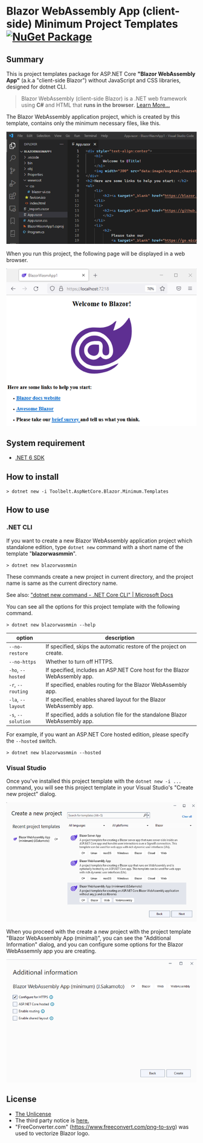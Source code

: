 # Blazor WebAssembly App (client-side) Minimum Project Templates [![NuGet Package](https://img.shields.io/nuget/v/Toolbelt.AspNetCore.Blazor.Minimum.Templates.svg)](https://www.nuget.org/packages/Toolbelt.AspNetCore.Blazor.Minimum.Templates/)

## Summary

This is project templates package for ASP.NET Core **"Blazor WebAssembly App"** (a.k.a "client-side Blazor") without JavaScript and CSS libraries, designed for dotnet CLI.

> Blazor WebAssembly (client-side Blazor) is a .NET web framework using **C#** and HTML that **runs in the browser**. [Learn More...](https://blazor.net/)

The Blazor WebAssembly application project, which is created by this template, contains only the minimum necessary files, like this.

![fig.1](https://raw.githubusercontent.com/jsakamoto/BlazorMinimumTemplates/master/.assets/rev.2/fig-001.png)

When you run this project, the following page will be displayed in a web browser.

![fig.2](https://raw.githubusercontent.com/jsakamoto/BlazorMinimumTemplates/master/.assets/rev.2/fig-002.png)

## System requirement

- [.NET 6 SDK](https://dotnet.microsoft.com/download/dotnet/6.0)

## How to install

```shell
> dotnet new -i Toolbelt.AspNetCore.Blazor.Minimum.Templates
```

## How to use

### .NET CLI

If you want to create a new Blazor WebAssembly application project which standalone edition, type `dotnet new` command with a short name of the template "**blazorwasmmin**".

```shell
> dotnet new blazorwasmmin
```

These commands create a new project in current directory, and the project name is same as the current directory name.

See also: ["dotnet new command - .NET Core CLI" | Microsoft Docs](https://docs.microsoft.com/dotnet/core/tools/dotnet-new)

You can see all the options for this project template with the following command.

```shell
> dotnet new blazorwasmmin --help
```

option | description
-------|-----------------
`--no-restore`    | If specified, skips the automatic restore of the project on create.
`--no-https`      | Whether to turn off HTTPS.
`-ho`, `--hosted` | If specified, includes an ASP.NET Core host for the Blazor WebAssembly app.
`-r`, `--routing` | If specified, enables routing for the Blazor WebAssembly app.
`-la`, `--layout` | If specified, enables shared layout for the Blazor WebAssembly app.
`-s`, `--solution` | If specified, adds a solution file for the standalone Blazor WebAssembly app.

For example, if you want an ASP.NET Core hosted edition, please specify the `--hosted` switch.

```shell
> dotnet new blazorwasmmin --hosted
```

### Visual Studio

Once you've installed this project template with the `dotnet new -i ...` command, you will see this project template in your Visual Studio's "Create new project" dialog.

![fig.3](https://raw.githubusercontent.com/jsakamoto/BlazorMinimumTemplates/master/.assets/rev.2/fig-003.png)

When you proceed with the create a new project with the project template "Blazor WebAssembly App (minimal)", you can see the "Additional Information" dialog, and you can configure some options for the Blazor WebAssemnly app you are creating.

![fig.4](https://raw.githubusercontent.com/jsakamoto/BlazorMinimumTemplates/master/.assets/rev.2/fig-004.png)

## License

- [The Unlicense](https://github.com/jsakamoto/BlazorMinimumTemplates/blob/master/LICENSE)
- The third party notice is [here.](https://github.com/jsakamoto/BlazorMinimumTemplates/blob/master/THIRD-PARTY-NOTICES.txt)
- "FreeConverter.com" (https://www.freeconvert.com/png-to-svg) was used to vectorize Blazor logo.
